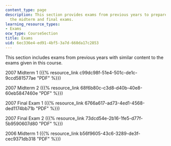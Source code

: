 ```yaml
---
content_type: page
description: This section provides exams from previous years to prepare students for
  the midterm and final exams.
learning_resource_types:
- Exams
ocw_type: CourseSection
title: Exams
uid: 6ec336e4-ed91-4bf5-3a7d-660da17c2853
---
```


This section includes exams from previous years with similar content to the exams given in this course.

2007 Midterm 1 ({{% resource_link c99dc98f-51e4-501c-de1c-9ccd581577ae "PDF" %}})

2007 Midterm 2 ({{% resource_link 68f6b80c-c3d8-d40b-40e8-60eb5847460e "PDF" %}})

2007 Final Exam 1 ({{% resource_link 6766a617-ad73-4ed1-4568-ded1174bb71b "PDF" %}})

2007 Final Exam 2 ({{% resource_link 73dcd54e-2b16-1fe5-d77f-5b9590607d80 "PDF" %}})

2006 Midterm 1 ({{% resource_link b56f9605-43c6-3289-de3f-cec9371db318 "PDF" %}})